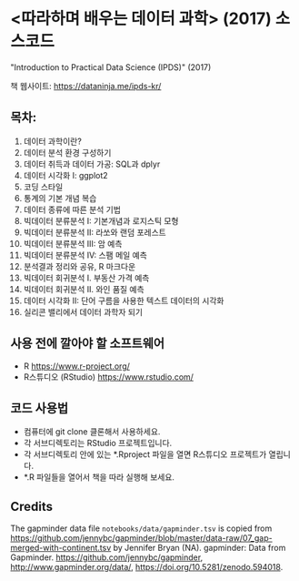 # <따라하며 배우는 데이터 과학> (2017) 소스코드
"Introduction to Practical Data Science (IPDS)" (2017)

책 웹사이트: https://dataninja.me/ipds-kr/

## 목차:

1. 데이터 과학이란?
2. 데이터 분석 환경 구성하기
3. 데이터 취득과 데이터 가공: SQL과 dplyr
4. 데이터 시각화 I: ggplot2
5. 코딩 스타일
6. 통계의 기본 개념 복습
7. 데이터 종류에 따른 분석 기법
8. 빅데이터 분류분석 I: 기본개념과 로지스틱 모형
9. 빅데이터 분류분석 II: 라쏘와 랜덤 포레스트
10. 빅데이터 분류분석 III: 암 예측
11. 빅데이터 분류분석 IV: 스팸 메일 예측
12. 분석결과 정리와 공유, R 마크다운
13. 빅데이터 회귀분석 I. 부동산 가격 예측
14. 빅데이터 회귀분석 II. 와인 품질 예측
15. 데이터 시각화 II: 단어 구름을 사용한 텍스트 데이터의 시각화
16. 실리콘 밸리에서 데이터 과학자 되기

## 사용 전에 깔아야 할 소프트웨어

- R <https://www.r-project.org/>
- R스튜디오 (RStudio) <https://www.rstudio.com/>


## 코드 사용법

- 컴퓨터에 git clone 클론해서 사용하세요.
- 각 서브디렉토리는 RStudio 프로젝트입니다. 
- 각 서브디렉토리 안에 있는 *.Rproject 파일을 열면 R스튜디오 프로젝트가 열립니다. 
- *.R 파일들을 열어서 책을 따라 실행해 보세요.
## Credits
The gapminder data file
`notebooks/data/gapminder.tsv` is copied from
<https://github.com/jennybc/gapminder/blob/master/data-raw/07_gap-merged-with-continent.tsv>
by Jennifer Bryan (NA). gapminder: Data from Gapminder.
https://github.com/jennybc/gapminder,
http://www.gapminder.org/data/,
https://doi.org/10.5281/zenodo.594018.
